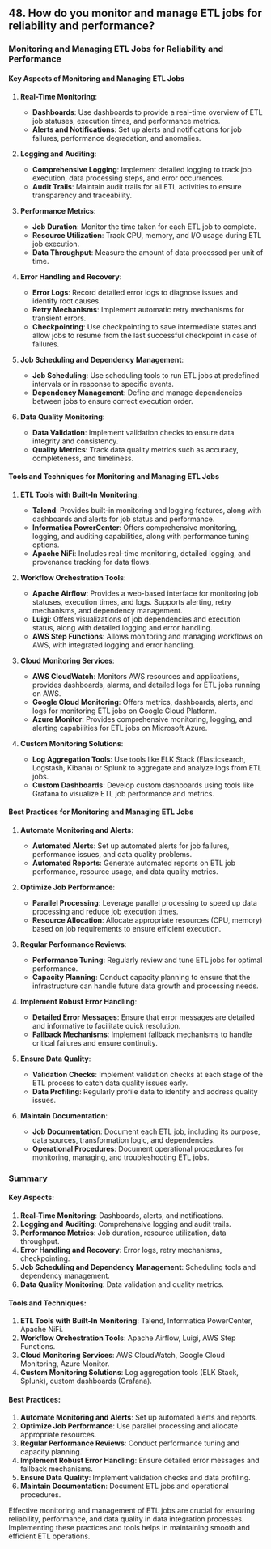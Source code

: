 ## 48. How do you monitor and manage ETL jobs for reliability and performance?


### Monitoring and Managing ETL Jobs for Reliability and Performance

#### Key Aspects of Monitoring and Managing ETL Jobs

1. **Real-Time Monitoring**:
   - **Dashboards**: Use dashboards to provide a real-time overview of ETL job statuses, execution times, and performance metrics.
   - **Alerts and Notifications**: Set up alerts and notifications for job failures, performance degradation, and anomalies.

2. **Logging and Auditing**:
   - **Comprehensive Logging**: Implement detailed logging to track job execution, data processing steps, and error occurrences.
   - **Audit Trails**: Maintain audit trails for all ETL activities to ensure transparency and traceability.

3. **Performance Metrics**:
   - **Job Duration**: Monitor the time taken for each ETL job to complete.
   - **Resource Utilization**: Track CPU, memory, and I/O usage during ETL job execution.
   - **Data Throughput**: Measure the amount of data processed per unit of time.

4. **Error Handling and Recovery**:
   - **Error Logs**: Record detailed error logs to diagnose issues and identify root causes.
   - **Retry Mechanisms**: Implement automatic retry mechanisms for transient errors.
   - **Checkpointing**: Use checkpointing to save intermediate states and allow jobs to resume from the last successful checkpoint in case of failures.

5. **Job Scheduling and Dependency Management**:
   - **Job Scheduling**: Use scheduling tools to run ETL jobs at predefined intervals or in response to specific events.
   - **Dependency Management**: Define and manage dependencies between jobs to ensure correct execution order.

6. **Data Quality Monitoring**:
   - **Data Validation**: Implement validation checks to ensure data integrity and consistency.
   - **Quality Metrics**: Track data quality metrics such as accuracy, completeness, and timeliness.

#### Tools and Techniques for Monitoring and Managing ETL Jobs

1. **ETL Tools with Built-In Monitoring**:
   - **Talend**: Provides built-in monitoring and logging features, along with dashboards and alerts for job status and performance.
   - **Informatica PowerCenter**: Offers comprehensive monitoring, logging, and auditing capabilities, along with performance tuning options.
   - **Apache NiFi**: Includes real-time monitoring, detailed logging, and provenance tracking for data flows.

2. **Workflow Orchestration Tools**:
   - **Apache Airflow**: Provides a web-based interface for monitoring job statuses, execution times, and logs. Supports alerting, retry mechanisms, and dependency management.
   - **Luigi**: Offers visualizations of job dependencies and execution status, along with detailed logging and error handling.
   - **AWS Step Functions**: Allows monitoring and managing workflows on AWS, with integrated logging and error handling.

3. **Cloud Monitoring Services**:
   - **AWS CloudWatch**: Monitors AWS resources and applications, provides dashboards, alarms, and detailed logs for ETL jobs running on AWS.
   - **Google Cloud Monitoring**: Offers metrics, dashboards, alerts, and logs for monitoring ETL jobs on Google Cloud Platform.
   - **Azure Monitor**: Provides comprehensive monitoring, logging, and alerting capabilities for ETL jobs on Microsoft Azure.

4. **Custom Monitoring Solutions**:
   - **Log Aggregation Tools**: Use tools like ELK Stack (Elasticsearch, Logstash, Kibana) or Splunk to aggregate and analyze logs from ETL jobs.
   - **Custom Dashboards**: Develop custom dashboards using tools like Grafana to visualize ETL job performance and metrics.

#### Best Practices for Monitoring and Managing ETL Jobs

1. **Automate Monitoring and Alerts**:
   - **Automated Alerts**: Set up automated alerts for job failures, performance issues, and data quality problems.
   - **Automated Reports**: Generate automated reports on ETL job performance, resource usage, and data quality metrics.

2. **Optimize Job Performance**:
   - **Parallel Processing**: Leverage parallel processing to speed up data processing and reduce job execution times.
   - **Resource Allocation**: Allocate appropriate resources (CPU, memory) based on job requirements to ensure efficient execution.

3. **Regular Performance Reviews**:
   - **Performance Tuning**: Regularly review and tune ETL jobs for optimal performance.
   - **Capacity Planning**: Conduct capacity planning to ensure that the infrastructure can handle future data growth and processing needs.

4. **Implement Robust Error Handling**:
   - **Detailed Error Messages**: Ensure that error messages are detailed and informative to facilitate quick resolution.
   - **Fallback Mechanisms**: Implement fallback mechanisms to handle critical failures and ensure continuity.

5. **Ensure Data Quality**:
   - **Validation Checks**: Implement validation checks at each stage of the ETL process to catch data quality issues early.
   - **Data Profiling**: Regularly profile data to identify and address quality issues.

6. **Maintain Documentation**:
   - **Job Documentation**: Document each ETL job, including its purpose, data sources, transformation logic, and dependencies.
   - **Operational Procedures**: Document operational procedures for monitoring, managing, and troubleshooting ETL jobs.

### Summary

#### Key Aspects:
1. **Real-Time Monitoring**: Dashboards, alerts, and notifications.
2. **Logging and Auditing**: Comprehensive logging and audit trails.
3. **Performance Metrics**: Job duration, resource utilization, data throughput.
4. **Error Handling and Recovery**: Error logs, retry mechanisms, checkpointing.
5. **Job Scheduling and Dependency Management**: Scheduling tools and dependency management.
6. **Data Quality Monitoring**: Data validation and quality metrics.

#### Tools and Techniques:
1. **ETL Tools with Built-In Monitoring**: Talend, Informatica PowerCenter, Apache NiFi.
2. **Workflow Orchestration Tools**: Apache Airflow, Luigi, AWS Step Functions.
3. **Cloud Monitoring Services**: AWS CloudWatch, Google Cloud Monitoring, Azure Monitor.
4. **Custom Monitoring Solutions**: Log aggregation tools (ELK Stack, Splunk), custom dashboards (Grafana).

#### Best Practices:
1. **Automate Monitoring and Alerts**: Set up automated alerts and reports.
2. **Optimize Job Performance**: Use parallel processing and allocate appropriate resources.
3. **Regular Performance Reviews**: Conduct performance tuning and capacity planning.
4. **Implement Robust Error Handling**: Ensure detailed error messages and fallback mechanisms.
5. **Ensure Data Quality**: Implement validation checks and data profiling.
6. **Maintain Documentation**: Document ETL jobs and operational procedures.

Effective monitoring and management of ETL jobs are crucial for ensuring reliability, performance, and data quality in data integration processes. Implementing these practices and tools helps in maintaining smooth and efficient ETL operations.